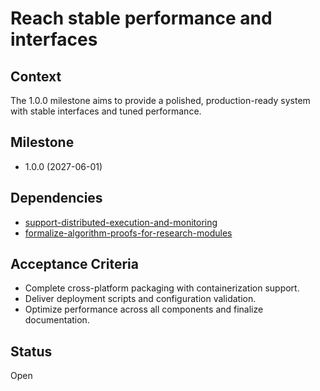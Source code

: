 # Reach stable performance and interfaces

## Context
The 1.0.0 milestone aims to provide a polished, production-ready system with
stable interfaces and tuned performance.

## Milestone

- 1.0.0 (2027-06-01)

## Dependencies

 - [support-distributed-execution-and-monitoring](archive/support-distributed-execution-and-monitoring.md)
 - [formalize-algorithm-proofs-for-research-modules](archive/formalize-algorithm-proofs-for-research-modules.md)

## Acceptance Criteria
- Complete cross-platform packaging with containerization support.
- Deliver deployment scripts and configuration validation.
- Optimize performance across all components and finalize documentation.

## Status
Open
